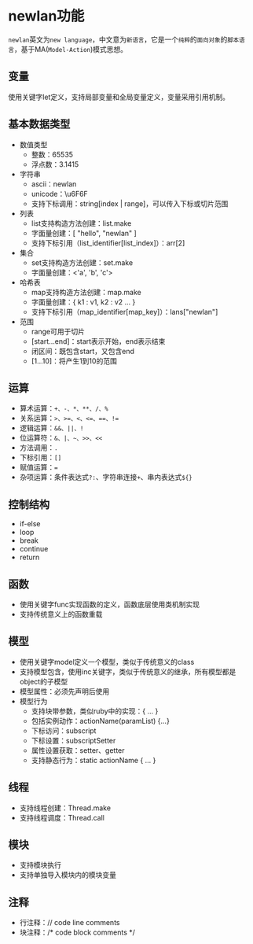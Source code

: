 # newlan功能

`newlan`英文为`new language`，中文意为`新语言`，它是一个`纯粹`的`面向对象`的`脚本语言`，基于MA(`Model-Action`)模式思想。

## 变量

使用关键字let定义，支持局部变量和全局变量定义，变量采用引用机制。

## 基本数据类型

* 数值类型
  - 整数：65535
  - 浮点数：3.1415
* 字符串
  * ascii：newlan
  * unicode：\u6F6F
  * 支持下标调用：string[index | range]，可以传入下标或切片范围
* 列表
  * list支持构造方法创建：list.make
  * 字面量创建：[ "hello", "newlan" ]
  * 支持下标引用（list_identifier[list_index]）：arr[2]
* 集合
  * set支持构造方法创建：set.make
  * 字面量创建：<'a', 'b', 'c'>
* 哈希表
  * map支持构造方法创建：map.make
  * 字面量创建：{ k1 : v1, k2 : v2 … }
  * 支持下标引用（map_identifier[map_key]）：lans["newlan"]
* 范围
  * range可用于切片
  * [start…end]：start表示开始，end表示结束
  * 闭区间：既包含start，又包含end
  * [1…10]：将产生1到10的范围

## 运算

* 算术运算：`+、-、*、**、/、%`
* 关系运算：`>、>=、<、<=、==、!=`
* 逻辑运算：`&&、||、!`
* 位运算符：`&、|、~、>>、<<`
* 方法调用：`.`
* 下标引用：`[]`
* 赋值运算：`=`
* 杂项运算：条件表达式`?:`、字符串连接`+`、串内表达式`${}`

## 控制结构

* if-else
* loop
* break
* continue
* return

## 函数

* 使用关键字func实现函数的定义，函数底层使用类机制实现
* 支持传统意义上的函数重载

## 模型

* 使用关键字model定义一个模型，类似于传统意义的class
* 支持模型包含，使用inc关键字，类似于传统意义的继承，所有模型都是object的子模型
* 模型属性：必须先声明后使用
* 模型行为
  * 支持块带参数，类似ruby中的实现：{ <paramList> … }
  * 包括实例动作：actionName(paramList) {...}
  * 下标访问：subscript
  * 下标设置：subscriptSetter
  * 属性设置获取：setter、getter
  * 支持静态行为：static actionName { … }

## 线程

- 支持线程创建：Thread.make
- 支持线程调度：Thread.call

## 模块

* 支持模块执行
* 支持单独导入模块内的模块变量

## 注释

* 行注释：// code line comments
* 块注释：/* code block comments */